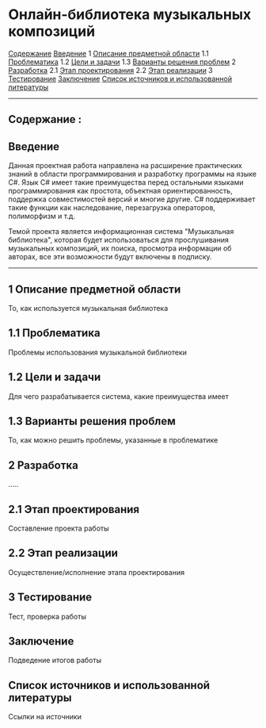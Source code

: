 # Онлайн-библиотека музыкальных композиций
[Содержание](#содержание)
[Введение](#введение)
1 [Описание предметной области](#предметная_область)
1.1 [Проблематика](#проблематика)
1.2 [Цели и задачи](#цели_и_задачи)
1.3 [Варианты решения проблем](#решение)
2 [Разработка](#разработка)
2.1 [Этап проектирования](#проектирование)
2.2 [Этап реализации](#реализация)
3 [Тестирование](#тестирование)
[Заключение](#заключение)
[Список источников и использованной литературы](#список_источников)

***
## Содержание :
## Введение <a name="введение"></a>
Данная проектная работа направлена на расширение практических знаний в области программирования и разработку программы на языке С#. Язык С# имеет такие преимущества перед остальными языками программирования как простота, объектная ориентированность, поддержка совместимостей версий и многие другие. С# поддерживает такие функции как наследование, перезагрузка операторов, полиморфизм и т.д.

Темой проекта является информационная система "Музыкальная библиотека", которая будет использоваться для прослушивания музыкальных композиций, их поиска, просмотра информации об авторах, все эти возможности будут включены в подписку.

***

## 1 Описание предметной области <a name="предметная_область"></a>
То, как используется музыкальная библиотека

## 1.1 Проблематика <a name="проблематика"></a>
Проблемы использования музыкальной библиотеки

## 1.2 Цели и задачи <a name="цели_и_задачи"></a>
Для чего разрабатывается система, какие преимущества имеет

## 1.3 Варианты решения проблем <a name="решение"></a>
То, как можно решить проблемы, указанные в проблематике

## 2 Разработка <a name="разработка"></a>
.....

## 2.1 Этап проектирования <a name="проектирование"></a>
Составление проекта работы 

## 2.2 Этап реализации <a name="реализация"></a>
Осуществление/исполнение этапа проектирования

## 3 Тестирование <a name="тестирование"></a>
Тест, проверка работы

## Заключение <a name="заключение"></a>
Подведение итогов работы

## Список источников и использованной литературы <a name="список_источников"></a>
Ссылки на источники
